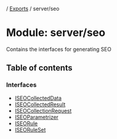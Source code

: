 [](../README.md) / [Exports](../modules.md) / server/seo

# Module: server/seo

Contains the interfaces for generating SEO

## Table of contents

### Interfaces

- [ISEOCollectedData](../interfaces/server_seo.iseocollecteddata.md)
- [ISEOCollectedResult](../interfaces/server_seo.iseocollectedresult.md)
- [ISEOCollectionRequest](../interfaces/server_seo.iseocollectionrequest.md)
- [ISEOParametrizer](../interfaces/server_seo.iseoparametrizer.md)
- [ISEORule](../interfaces/server_seo.iseorule.md)
- [ISEORuleSet](../interfaces/server_seo.iseoruleset.md)
